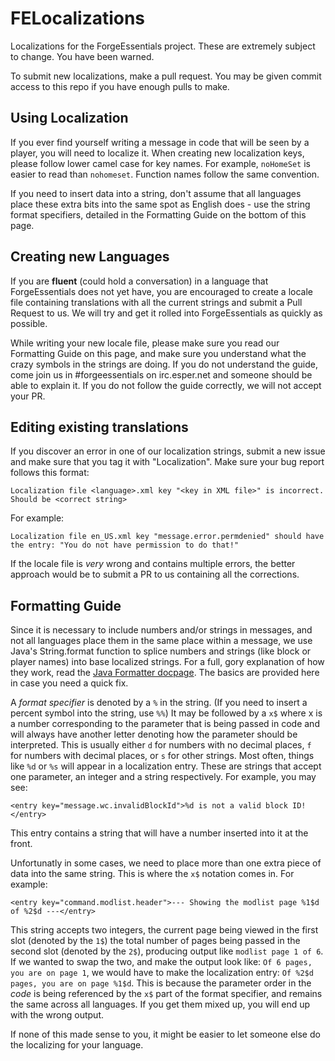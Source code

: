 FELocalizations
===============

Localizations for the ForgeEssentials project.
These are extremely subject to change. You have been warned.

To submit new localizations, make a pull request. You may be given commit access to this repo if you have enough pulls to make.

## Using Localization
If you ever find yourself writing a message in code that will be seen by a player, you will need to localize it. When creating new localization keys, please follow lower camel case for key names. For example, `noHomeSet` is easier to read than `nohomeset`. Function names follow the same convention.

If you need to insert data into a string, don't assume that all languages place these extra bits into the same spot as English does - use the string format specifiers, detailed in the Formatting Guide on the bottom of this page.

## Creating new Languages
If you are **fluent** (could hold a conversation) in a language that ForgeEssentials does not yet have, you are encouraged to create a locale file containing translations with all the current strings and submit a Pull Request to us. We will try and get it rolled into ForgeEssentials as quickly as possible.

While writing your new locale file, please make sure you read our Formatting Guide on this page, and make sure you understand what the crazy symbols in the strings are doing. If you do not understand the guide, come join us in #forgeessentials on irc.esper.net and someone should be able to explain it. If you do not follow the guide correctly, we will not accept your PR.

## Editing existing translations
If you discover an error in one of our localization strings, submit a new issue and make sure that you tag it with "Localization". Make sure your bug report follows this format:

`Localization file <language>.xml key "<key in XML file>" is incorrect. Should be <correct string>`

For example:

`Localization file en_US.xml key "message.error.permdenied" should have the entry: "You do not have permission to do that!"`

If the locale file is _very_ wrong and contains multiple errors, the better approach would be to submit a PR to us containing all the corrections.

## Formatting Guide

Since it is necessary to include numbers and/or strings in messages, and not all languages place them in the same place within a message, we use Java's String.format function to splice numbers and strings (like block or player names) into base localized strings. For a full, gory explanation of how they work, read the [Java Formatter docpage](http://docs.oracle.com/javase/7/docs/api/java/util/Formatter.html#syntax). The basics are provided here in case you need a quick fix.

A _format specifier_ is denoted by a `%` in the string. (If you need to insert a percent symbol into the string, use `%%`) It may be followed by a `x$` where x is a number corresponding to the parameter that is being passed in code and will always have another letter denoting how the parameter should be interpreted. This is usually either `d` for numbers with no decimal places, `f` for numbers with decimal places, or `s` for other strings. Most often, things like `%d` or `%s` will appear in a localization entry. These are strings that accept one parameter, an integer and a string respectively. For example, you may see:

`<entry key="message.wc.invalidBlockId">%d is not a valid block ID!</entry>`

This entry contains a string that will have a number inserted into it at the front.

Unfortunatly in some cases, we need to place more than one extra piece of data into the same string. This is where the `x$` notation comes in. For example:

`<entry key="command.modlist.header">--- Showing the modlist page %1$d of %2$d ---</entry>`

This string accepts two integers, the current page being viewed in the first slot (denoted by the `1$`) the total number of pages being passed in the second slot (denoted by the `2$`), producing output like `modlist page 1 of 6`. If we wanted to swap the two, and make the output look like: `Of 6 pages, you are on page 1`, we would have to make the localization entry: `Of %2$d pages, you are on page %1$d`. This is because the parameter order in the _code_ is being referenced by the `x$` part of the format specifier, and remains the same across all languages. If you get them mixed up, you will end up with the wrong output.

If none of this made sense to you, it might be easier to let someone else do the localizing for your language.

